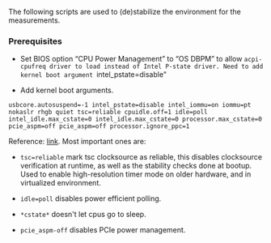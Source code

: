 The following scripts are used to (de)stabilize the environment for the measurements.

### Prerequisites

* Set BIOS option “CPU Power Management” to “OS DBPM” to allow `acpi-cpufreq driver to load instead of Intel P-state driver. Need to add kernel boot argument `intel_pstate=disable"

* Add kernel boot arguments.
```
usbcore.autosuspend=-1 intel_pstate=disable intel_iommu=on iommu=pt nokaslr rhgb quiet tsc=reliable cpuidle.off=1 idle=poll intel_idle.max_cstate=0 intel_idle.max_cstate=0 processor.max_cstate=0 pcie_aspm=off pcie_aspm=off processor.ignore_ppc=1

```

Reference: [link](https://github.com/torvalds/linux/blob/master/Documentation/admin-guide/kernel-parameters.txt). Most important ones are:
* `tsc=reliable` mark tsc clocksource as reliable, this disables clocksource verification at runtime, as well as the stability checks done at bootup. Used to enable high-resolution timer mode on older hardware, and in virtualized environment.

* `idle=poll` disables power efficient polling.

* `*cstate*` doesn't let cpus go to sleep.

* `pcie_aspm-off` disables PCIe power management.
